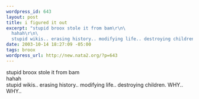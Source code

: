 ```yaml
--- 
wordpress_id: 643
layout: post
title: i figured it out
excerpt: "stupid broox stole it from bam\r\n\
  hahah\r\n\
  stupid wikis.. erasing history.. modifying life.. destroying children. WHY.. WHY.. "
date: 2003-10-14 18:27:09 -05:00
tags: broox
wordpress_url: http://new.nata2.org/?p=643
---
```

stupid broox stole it from bam<br/>
hahah<br/>
stupid wikis.. erasing history.. modifying life.. destroying children. WHY.. WHY.. 
